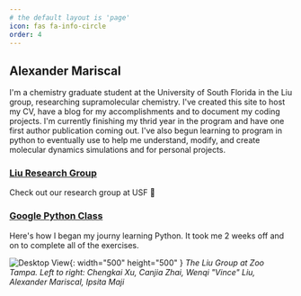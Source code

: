```yaml
---
# the default layout is 'page'
icon: fas fa-info-circle
order: 4
---
```

## Alexander Mariscal
I'm a chemistry graduate student at the University of South Florida in the Liu group, researching supramolecular chemistry. I've created this site to host my CV, have a blog for my accomplishments and to document my coding projects. I'm currently finishing my thrid year in the program and have one first author publication coming out. I've also begun learning to program in python to eventually use to help me understand, modify, and create molecular dynamics simulations and for personal projects.

### <a href = "https://www.vincentchemistry.com/">Liu Research Group</a>
Check out our research group at USF 🐂

### <a href = "https://developers.google.com/edu/python/">Google Python Class</a>
Here's how I began my journy learning Python. It took me 2 weeks off and on to complete all of the exercises.

![Desktop View](/assets/img/group-photos/LiuTampaZoo.avif){: width="500" height="500" }
_The Liu Group at Zoo Tampa. Left to right: Chengkai Xu, Canjia Zhai, Wenqi "Vince" Liu, Alexander Mariscal, Ipsita Maji_
